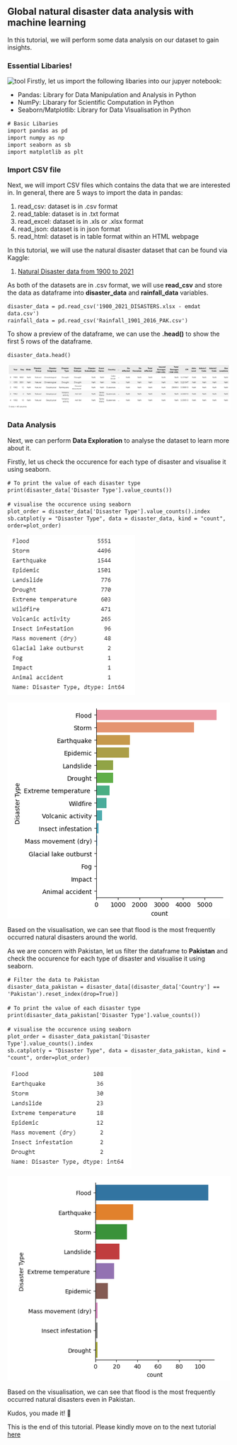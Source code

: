 ## Global natural disaster data analysis with machine learning
In this tutorial, we will perform some data analysis on our dataset to gain insights. 

### Essential Libaries!
![tool](https://user-images.githubusercontent.com/93564920/210173931-82373f87-3ee9-4616-a4a5-6422076c6426.jpg)
Firstly, let us import the following libaries into our jupyer notebook:
- Pandas: Library for Data Manipulation and Analysis in Python 
- NumPy: Libarary for Scientific Computation in Python
- Seaborn/Matplotlib: Library for Data Visualisation in Python

```
# Basic Libaries
import pandas as pd 
import numpy as np
import seaborn as sb 
import matplotlib as plt 
```

### Import CSV file
Next, we will import CSV files which contains the data that we are interested in. In general, there are 5 ways to import the data in pandas:
1. read_csv: dataset is in .csv format
2. read_table: dataset is in .txt format
3. read_excel: dataset is in .xls or .xlsx format
4. read_json: dataset is in json format
5. read_html: dataset is in table format within an HTML webpage 

In this tutorial, we will use the natural disaster dataset that can be found via Kaggle:
1. [Natural Disaster data from 1900 to 2021](https://www.kaggle.com/code/gianlab/storm-and-flood-forecast/data)

As both of the datasets are in .csv format, we will use **read_csv** and store the data as dataframe into **disaster_data** and **rainfall_data** variables.

```
disaster_data = pd.read_csv('1900_2021_DISASTERS.xlsx - emdat data.csv') 
rainfall_data = pd.read_csv('Rainfall_1901_2016_PAK.csv') 
```
To show a preview of the dataframe, we can use the **.head()** to show the first 5 rows of the dataframe.
```
disaster_data.head()
```
![Disaster Dataframe](picture/disaster_df.png)

### Data Analysis
Next, we can perform **Data Exploration** to analyse the dataset to learn more about it. 

Firstly, let us check the occurence for each type of disaster and visualise it using seaborn.
```
# To print the value of each disaster type
print(disaster_data['Disaster Type'].value_counts())

# visualise the occurence using seaborn 
plot_order = disaster_data['Disaster Type'].value_counts().index
sb.catplot(y = "Disaster Type", data = disaster_data, kind = "count", order=plot_order)
```
![Disaster Type Count](picture/disastertype_count.png)

![Disaster Type Count - Visualisation](picture/disastertype_count_seaborn.png)

Based on the visualisation, we can see that flood is the most frequently occurred natural disasters around the world. 

As we are concern with Pakistan, let us filter the dataframe to **Pakistan** and check the occurence for each type of disaster and visualise it using seaborn.
```
# Filter the data to Pakistan 
disaster_data_pakistan = disaster_data[(disaster_data['Country'] == 'Pakistan').reset_index(drop=True)]

# To print the value of each disaster type
print(disaster_data_pakistan['Disaster Type'].value_counts())

# visualise the occurence using seaborn 
plot_order = disaster_data_pakistan['Disaster Type'].value_counts().index
sb.catplot(y = "Disaster Type", data = disaster_data_pakistan, kind = "count", order=plot_order)
```
![Disaster Type Count](picture/disastertype_count_pakistan.png)

![Disaster Type Count - Visualisation](picture/disastertype_count_seaborn_pakistan.png)

Based on the visualisation, we can see that flood is the most frequently occurred natural disasters even in Pakistan. 

Kudos, you made it! :star2:

This is the end of this tutorial. Please kindly move on to the next tutorial [here](https://github.com/AroojArif12143/SILP/tree/main/BlogPost2)
